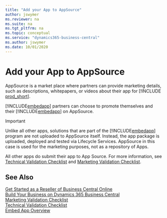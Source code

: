 ```yaml
---
title: "Add your App to AppSource"
author: jswymer
ms.reviewer: na
ms.suite: na
ms.tgt_pltfrm: na
ms.topic: conceptual
ms.service: "dynamics365-business-central"
ms.author: jswymer
ms.date: 10/01/2020
---
```


# Add your App to AppSource

AppSource is a market place where partners can provide marketing details, such as descriptions, whitepapers, or videos about their app for [!INCLUDE [prod_short](../developer/includes/prod_short.md)].  

[!INCLUDE[embedapp](../developer/includes/embedapp.md)] partners can choose to promote themselves and their [!INCLUDE[embedapp](../developer/includes/embedapp.md)] on AppSource.

> [!IMPORTANT]
> Unlike all other apps, solutions that are part of the [!INCLUDE[embedapp](../developer/includes/embedapp.md)] program are not uploaded to AppSource itself. Instead, the app package is uploaded, deployed and tested via Lifecycle Services. AppSource in this case is used for the marketing purposes, not as a repository of Apps.  
>
> All other apps do submit their app to App Source. For more information, see [Technical Validation Checklist](../developer/devenv-checklist-submission.md) and [Marketing Validation Checklist](../developer/readiness/readiness-checklist-marketing.md).  

## See Also

[Get Started as a Reseller of Business Central Online](get-started-online.md)  
[Build Your Business on Dynamics 365 Business Central](../developer/readiness/opportunity-app-publisher.md)  
[Marketing Validation Checklist](../developer/readiness/readiness-checklist-marketing.md)  
[Technical Validation Checklist](../developer/devenv-checklist-submission.md)  
[Embed App Overview](../deployment/embed-app-overview.md)